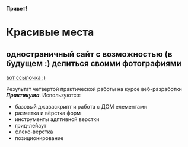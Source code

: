 **Привет!**


# Красивые места
## одностраничный сайт с возможностью (в будущем :) делиться своими фотографиями

[вот ссылочка :)](https://semvas.github.io/mesto/index.html)

Результат четвертой практической работы на курсе веб-разработки **_Практикума_**. Используются:
* базовый джаваскрипт и работа с ДОМ елементами
* разметка и вёрстка форм
* инструменты адптивной верстки
* грид-лейаут
* флекс-верстка
* позиционирование
